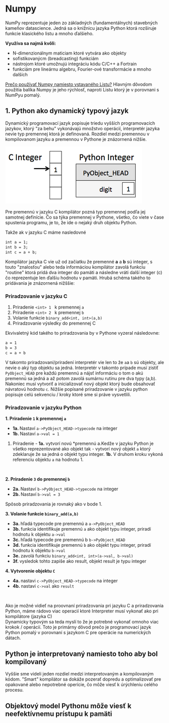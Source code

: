 # Numpy


NumPy reprezentuje jeden zo základných (fundamentálnych) stavebných kameňov datascience. Jedná sa o knižnicu jazyka Python ktorá rozširuje funkcie klasického listu a mnoho ďalšieho.

<b>Využíva sa najmä kvôli:</b>
- N-dimenzionálnym maticiam ktoré vytvára ako objekty
- sofistikovanýcm (breadcasting) funkciám
- nástrojom ktoré umožnujú integráciu kódu C/C++ a Fortrain
- funkciám pre lineárnu algebru, Fourier-ové transformácie a mnoho dalších


<u>Prečo používať Numpy namiesto vstavaného Listu?</u>
Hlavným dôvodom použitia balíka Numpy je jeho rýchlosť, naproti Listu ktorý je v porovnani s NumPyu pomalý.


## 1. Python ako dynamický typový jazyk
Dynamický programovací jazyk popisuje triedu vyšších programovacích jazykov, ktorý "za behu" vykonávajú množstvo operácií, interpretér jazyka nevie typ premennej ktorá je definovaná. Rozdiel medzi premennou v kompilovanom jazyku a premennou v Pythone je znázornená nižšie.

![image](images/cint_vs_pyint.png)

Pre premennú v jazyku C kompilátor pozná typ premennej podľa jej samotnej definície. Čo sa týka premennej v Pythone, všetko, čo viete v čase spustenia programu, je to, že ide o nejaký druh objektu Python.

Takže ak v jazyku C máme nasledovné

```
int a = 1;
int b = 3;
int c = a + b;
```
Kompilátor jazyka C vie už od začiatku že premenné <b>a</b> a <b>b</b> sú integer, s touto "znalosťou" alebo teda informáciou kompilátor zavolá funkciu "routine" ktorá pridá dva integer do pamäti a následne vráti další integer (c) čo reprezentuje len ďalšiu hodnotu v pamäti. Hrubá schéma takého to pridávania je znázornená nižššie:

### Priradzovanie v jazyku C
1. Priradenie ```<int> 1 ``` k premennej ```a```
2. Priradenie ```<int> 2 ``` k premennej ```b```
3. Volanie funkcie ```binary_add<int, int>(a,b)```
4. Priradzovanie výsledky do premennej C

Ekvivaletný kód takého to priradzovania by v Pythone vyzeral následovne:

```
a = 1
b = 3
c = a + b
```
V takomto priradzovaní/priradení interpretér vie len to že ```a```a ```b``` sú objekty, ale nevie o aký typ objektu sa jedná. Interpretér v takomto prípade musí zistiť ```PyObject_HEAD``` pre každú premennú a nájsť informáciu o tom o akú premennú sa jedná a až potom zavolá sumárnu rutinu pre dva typy (a,b). Nakoniec musí vytvoriť a inicializovať nový objekt ktorý bude obsahovať návratovú hodnotu ```c```. Nižšie popísané priradzovanie v jazyku python popisuje celú sekvenciu / kroky ktoré sme si práve vysvetlili.

### Priradzovanie v jazyku Python
<b>1. Priradenie ```1``` k premennej ```a```</b>
  - <b>1a. </b> Nastaví ```a->PyObject_HEAD->typecode``` na integer
  - <b>1b. </b> Nastaví ```a->val = 1```
    
1. Priradenie - <b>1a.</b> vytvorí novú *premennú a.Kedže v jazyku Python je všetko reprezentované ako objekt tak - vytvorí nový objekt ```a``` ktorý zdeklaruje že sa jedná o objekt typu integer. <b>1b.</b> V druhom kroku vykoná referenciu objektu ```a``` na hodnotu 1.
<br>

<b>2. Priradenie ```3``` do premennej ```b```</b>
   - <b>2a. </b> Nastaví ```b->PyObject_HEAD->typecode``` na integer
   - <b>2b. </b> Nastaví ```b->val = 3```

Spôsob priradzovania je rovnaký ako v bode 1.
<br>

<b>3. Volanie funkcie ```binary_add(a,b)```</b>
   - <b>3a. </b> hľadá typecode pre premennú a ```a->PyObject_HEAD```
   - <b>3b. </b> funkcia identifikuje premennú ```a``` ako objekt typu integer, priradí hodnotu k objektu ```a->val```
   - <b>3c. </b> hľadá typecode pre premennú b ```b->PyObject_HEAD```
   - <b>3d. </b> funkcia identifikuje premennú ```b``` ako objekt typu integer, priradí hodnotu k objektu ```b->val```
   - <b>3e. </b> zavolá funkciu ```binary_add<int, int>(a->val, b->val)```
   - <b>3f. </b> vysledok tohto zapiše ako result, objekt result je typu integer
 
<b>4. Vytvorenie objektu ```C```</b>
   - <b>4a. </b> nastavi ```c->PyObject_HEAD->typecode```  na integer
   - <b>4b. </b> nastavi ```c->val``` ako ```result```
<br>

Ako je možné vidieť na proovnaní priradzovania pri jazyku C a priradzovania Python, máme rádovo viac operacií ktoré Interpreter musí vykonať ako pri kompilátore (jazyka C)  
Dynamicky typovým sa teda myslí to že je potrebné vykonať omnoho viac krokok / operácií. Toto je primárny dôvod prečo je programovací jazyk Python pomalý v porovnaní s jazykom C pre operácie na numerických dátach. 

## Python je interpretovaný namiesto toho aby bol kompilovaný
Vyššie sme videli jeden rozdiel medzi interpretovaným a kompilovaným kódom. "Smart" kompilátor sa dokáže pozerať dopredu a optimalizovať pre opakované alebo nepotrebné operície, čo môže viesť k úrýchleniu celého procesu.

## Objektový model Pythonu môže viesť k neefektívnemu prístupu k pamäti
